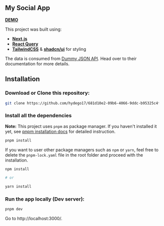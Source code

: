 ## My Social App

[**DEMO**](https://681d10e2-09b6-4066-9ddc-b95325c4fe0c.vercel.app)

This project was built using:

- [**Next.js**](https://nextjs.org)
- [**React Query**](https://tanstack.com/query/latest)
- [**TailwindCSS**](https://tailwindcss.com) & [**shadcn/ui**](https://ui.shadcn.com/) for styling

The data is consumed from [Dummy JSON API](https://dummyjson.com/docs). Head over to their documentation for more details.

## Installation

### Download or Clone this repository:

```sh
git clone https://github.com/hydego17/681d10e2-09b6-4066-9ddc-b95325c4fe0c <your_folder_name>
```

### Install all the dependencies

**Note:** This project uses `pnpm` as package manager. If you haven't installed it yet, see [pnpm installation docs](https://pnpm.io/installation) for detailed instruction.

```sh
pnpm install
```

If you want to user other package managers such as `npm` or `yarn`, feel free to delete the `pnpm-lock.yaml` file in the root folder and proceed with the installation.

```sh
npm install

# or

yarn install
```

### Run the app locally (Dev server):

```sh
pnpm dev
```

Go to http://localhost:3000/.
